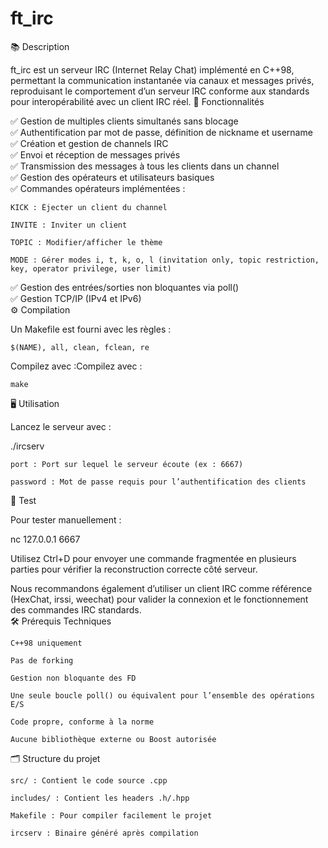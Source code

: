 # ft_irc

📚 Description

ft_irc est un serveur IRC (Internet Relay Chat) implémenté en C++98, permettant la communication instantanée via canaux et messages privés, reproduisant le comportement d’un serveur IRC conforme aux standards pour interopérabilité avec un client IRC réel.
🚀 Fonctionnalités

✅ Gestion de multiples clients simultanés sans blocage<br>
✅ Authentification par mot de passe, définition de nickname et username<br>
✅ Création et gestion de channels IRC<br>
✅ Envoi et réception de messages privés<br>
✅ Transmission des messages à tous les clients dans un channel<br>
✅ Gestion des opérateurs et utilisateurs basiques<br>
✅ Commandes opérateurs implémentées :

    KICK : Éjecter un client du channel

    INVITE : Inviter un client

    TOPIC : Modifier/afficher le thème

    MODE : Gérer modes i, t, k, o, l (invitation only, topic restriction, key, operator privilege, user limit)

✅ Gestion des entrées/sorties non bloquantes via poll()<br>
✅ Gestion TCP/IP (IPv4 et IPv6)<br>
⚙️ Compilation<br>

Un Makefile est fourni avec les règles :

    $(NAME), all, clean, fclean, re

Compilez avec :Compilez avec :

```make```

🖥️ Utilisation

Lancez le serveur avec :

./ircserv <port> <password>

    port : Port sur lequel le serveur écoute (ex : 6667)

    password : Mot de passe requis pour l’authentification des clients

🧪 Test

Pour tester manuellement :

nc 127.0.0.1 6667

Utilisez Ctrl+D pour envoyer une commande fragmentée en plusieurs parties pour vérifier la reconstruction correcte côté serveur.

Nous recommandons également d’utiliser un client IRC comme référence (HexChat, irssi, weechat) pour valider la connexion et le fonctionnement des commandes IRC standards.<br>
🛠️ Prérequis Techniques

    C++98 uniquement

    Pas de forking

    Gestion non bloquante des FD

    Une seule boucle poll() ou équivalent pour l’ensemble des opérations E/S

    Code propre, conforme à la norme

    Aucune bibliothèque externe ou Boost autorisée

🗂️ Structure du projet

    src/ : Contient le code source .cpp

    includes/ : Contient les headers .h/.hpp

    Makefile : Pour compiler facilement le projet

    ircserv : Binaire généré après compilation
